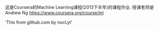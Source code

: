 这是Coursera的Machine Learning课程(2013下半年)的课程作业.
授课老师是 Andrew Ng
https://www.coursera.org/course/ml


‘This from github.com by nocLyt’
